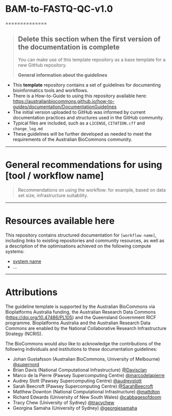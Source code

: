 # BAM-to-FASTQ-QC-v1.0
==============

> ## Delete this section when the first version of the documentation is complete
> You can make use of this template repository as a base template for a new GitHub repository.
>
> **General information about the guidelines**
- This **template** repository contains a set of guidelines for documenting bioinformatics tools and workflows.
- There is a How-to-Guide to using this repository available here: https://australianbiocommons.github.io/how-to-guides/documentation/DocumentationGuidelines
- The initial version uploaded to GitHub was informed by current documentation practices and structures used in the GitHub community.
- Typical files are included, such as a `LICENSE`, `CITATION.cff` and `change_log.md`
- These guidelines will be further developed as needed to meet the requirements of the Australian BioCommons community.
---

# General recommendations for using [tool / workflow name]

> Recommendations on using the workflow: for example, based on data set size, infrastructure suitability.
---

# Resources available here

This repository contains structured documentation for ```[workflow name]```, including links to existing repositories and community resources, as well as a description of the optimisations achieved on the following compute systems:

- [system name](infrastructure_optimisation.md)
- ...

---

# Attributions

The guideline template is supported by the Australian BioCommons via Bioplatforms Australia funding, the Australian Research Data Commons (https://doi.org/10.47486/PL105) and the Queensland Government RICF programme. Bioplatforms Australia and the Australian Research Data Commons are enabled by the National Collaborative Research Infrastructure Strategy (NCRIS).

The BioCommons would also like to acknowledge the contributions of the following individuals and institutions to these documentation guidelines:

- Johan Gustafsson (Australian BioCommons, University of Melbourne) [@supernord](https://github.com/supernord)
- Brian Davis (National Computational Infrastructure) [@Davisclan](https://github.com/Davisclan)
- Marco de la Pierre (Pawsey Supercomputing Centre) [@marcodelapierre](https://github.com/marcodelapierre)
- Audrey Stott (Pawsey Supercomputing Centre) [@audreystott](https://github.com/audreystott)
- Sarah Beecroft (Pawsey Supercomputing Centre) [@SarahBeecroft](https://github.com/SarahBeecroft)
- Matthew Downton (National Computational Infrastructure) [@mattdton](https://github.com/mattdton)
- Richard Edwards (University of New South Wales) [@cabbagesofdoom](https://github.com/cabbagesofdoom)
- Tracy Chew (University of Sydney) [@tracychew](https://github.com/tracychew)
- Georgina Samaha (University of Sydney) [@georgiesamaha](https://github.com/georgiesamaha)
